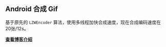 
## Android 合成 Gif

基于原先的 `LZWEncoder` 算法，使用多线程加快合成速度，现在合成编码速度在 20张/12s。

**[查看博客介绍](http://zfyx.coding.me/article/3121499733/)**
